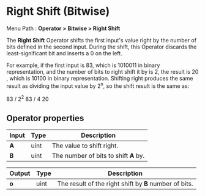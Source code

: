# Right Shift (Bitwise)

Menu Path : **Operator > Bitwise > Right Shift**

The **Right Shift** Operator shifts the first input's value right by the number of bits defined in the second input. During the shift, this Operator discards the least-significant bit and inserts a 0 on the left. 

For example, if the first input is 83, which is 1010011 in binary representation, and the number of bits to right shift it by is 2, the result is 20 , which is 10100 in binary representation.  Shifting right produces the same result as dividing the input value by 2<sup>n</sup>, so the shift result is the same as:

83 / 2<sup>2</sup>
83 / 4
20


## Operator properties

| **Input** | **Type** | **Description**                       |
| --------- | -------- | ------------------------------------- |
| **A**     | uint     | The value to shift right.             |
| **B**     | uint     | The number of bits to shift **A** by. |

| **Output** | **Type** | **Description**                                        |
| ---------- | -------- | ------------------------------------------------------ |
| **o**      | uint     | The result of the right shift by **B** number of bits. |